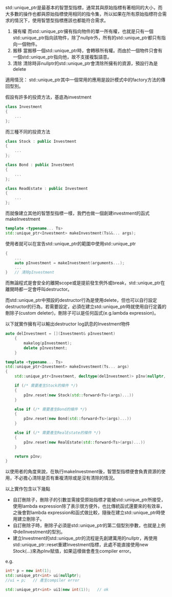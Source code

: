 std::unique_ptr是最基本的智慧型指標，通常其與原始指標有著相同的大小，而大多數的操作也都與原始指標使用相同的指令集，所以如果在所有原始指標符合需求的情況下，使用智慧型指標應該也都能符合需求。

1. 擁有權
而std::unique_ptr擁有指向物件的單一所有權，也就是只有一個std::unique_ptr指向該物件，除了nullptr外，所有的std::unique_ptr都只有指向一個物件。
2. 搬移
當搬移一個std::unique_ptr時，會轉移所有權。而由於一個物件只會有一個std::unique_ptr指向他，故不支援複製語意。
3. 清除
清除時非nullptr的std::unique_ptr會清除所擁有的資源，預設行為是delete

適用情況：
std::unique_ptr其中一個常用的應用是設計模式中的factory方法的傳回型別。

假設有許多的投資方法，基底為investment
```cpp
class Investment
{
    ...
};
```

而三種不同的投資方法
```cpp
class Stock : public Investment
{
    ...
};

class Bond : public Investment
{
    ...
};

class ReadEstate : public Investment
{
    ...
};
```

而就像建立其他的智慧型指標一樣，我們也做一個創建investment的函式makeInvestment

```cpp
template <typename... Ts>
std::unique_ptr<Investment> makeInvestment(Ts&&... args);
```

使用者就可以在宣告std::unique_ptr的範圍中使用std::unique_ptr

```cpp
{
    ...
    auto pInvestment = makeInvestment(arguments...);
    ...
}   // 清除pInvestment
```

而無論程式是會安全的離開scope或是提前發生例外或break，std::unique_ptr在離開時都一定會呼叫destructor。

而std::unique_ptr中預設的destructor行為是使用delete，但也可以自行設定destructor的行為，若需要設定，必須在建立std::unique_ptr時就使用自行定義的刪除子(custom deleter)，刪除子可以是任何函式(e.g.lambda expression)。

以下就實作擁有可以輸出destructor log訊息的Investment物件

```cpp
auto delInvestment = [](Investment& pInvestment)
    {
        makelog(pInvestment);
        delete pInvestment;
    }

template <typename... Ts>
std::unique_ptr<Investment> makeInvestment(Ts... args)
{
    std::unique_ptr<Investment, decltype(delInvestment)> pInv(nullptr, delInvestment);

    if (/* 需要產生Stock的條件 */)
    {
        pInv.reset(new Stock(std::forward<Ts>(args)...))
    }

    else if (/* 需要產生Bond的條件 */)
    {
        pInv.reset(new Bond(std::forward<Ts>(args)...))
    }

    else if (/* 需要產生RealEstate的條件 */)
    {
        pInv.reset(new RealEstate(std::forward<Ts>(args)...))
    }

    return pInv;
}
```

以使用者的角度來說，在執行makeInvestment後，智慧型指標便會負責資源的使用，不必擔心清除是否有重複清除或是沒有清除的情況。

以上實作包含以下幾點
- 自訂刪除子，刪除子的引數並需接受原始指標才能被std::unique_ptr所接受，使用lambda expression除了表示很方便外，也比傳統函式還要來的有效率，之後會對lambda expression和函式做比較，隨後在建立std::unique_ptr時使用建立刪除子。
- 自訂刪除子時，刪除子必須是std::unique_ptr的第二個型別參數，也就是上例中delInvestment的型別。
- 建立Investment的std::unique_ptr的流程是先創建萬用的nullptr，再使用std::unique_ptr::reset重建Investment指標，此處不能直接使用new Stock(...)來為pInv賦值，如果這樣做會產生compiler error。

e.g.
```cpp
int* p = new int(1);
std::unique_ptr<int> ui(nullptr);
//ui = p;   // 產生compiler error

std::unique_ptr<int> ui1(new int(1));   // ok
```
